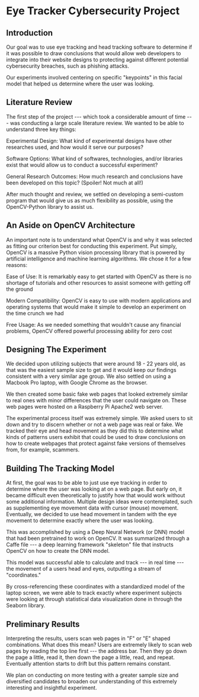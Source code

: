 # Eye Tracker Cybersecurity Project

## Introduction
Our goal was to use eye tracking and head tracking software to determine if it was possible to draw conclusions that would allow web developers to integrate into their website designs to protecting against different potential cybersecurity breaches, such as phishing attacks.

Our experiments involved centering on specific "keypoints" in this facial model that helped us determine where the user was looking. 

## Literature Review
The first step of the project --- which took a considerable amount of time --- was conducting a large scale literature review. We wanted to be able to understand three key things: 

Experimental Design: What kind of experimental designs have other researches used, and how would it serve our purposes?

Software Options: What kind of softwares, technologies, and/or libraries exist that would allow us to conduct a successful experiment?

General Research Outcomes: How much research and conclusions have been developed on this topic? (Spoiler! Not much at all!)

After much thought and review, we settled on developing a semi-custom program that would give us as much flexibility as possible, using the OpenCV-Python library to assist us.

## An Aside on OpenCV Architecture
An important note is to understand what OpenCV is and why it was selected as fitting our criterion best for conducting this experiment. Put simply, OpenCV is a massive Python vision processing library that is powered by artificial intelligence and machine learning algorithms. We chose it for a few reasons:

Ease of Use: It is remarkably easy to get started with OpenCV as there is no shortage of tutorials and other resources to assist someone with getting off the ground

Modern Compatibility: OpenCV is easy to use with modern applications and operating systems that would make it simple to develop an experiment on the time crunch we had

Free Usage: As we needed something that wouldn't cause any financial problems, OpenCV offered powerful processing ability for zero cost

## Designing The Experiment
 We decided upon utilizing subjects that were around 18 - 22 years old, as that was the easiest sample size to get and it would keep our findings consistent with a very similar age group. We also settled on using a Macbook Pro laptop, with Google Chrome as the browser.
  
We then created some basic fake web pages that looked extremely similar to real ones with minor differences that the user could navigate on. These web pages were hosted on a Raspberry Pi Apache2 web server.
  
The experimental process itself was extremely simple. We asked users to sit down and try to discern whether or not a web page was real or fake. We tracked their eye and head movement as they did this to determine what kinds of patterns users exhibit that could be used to draw conclusions on how to create webpages that protect against fake versions of themselves from, for example, scammers.

## Building The Tracking Model
At first, the goal was to be able to just use eye tracking in order to determine where the user was looking at on a web page. But early on, it became difficult even theoretically to justify how that would work without some additional information. Multiple design ideas were contemplated, such as supplementing eye movement data with cursor (mouse) movement. Eventually, we decided to use head movement in tandem with the eye movement to determine exactly where the user was looking.
    
This was accomplished by using a Deep Neural Network (or DNN) model that had been pretrained to work on OpenCV. It was summarized through a Caffe  file --- a deep learning framework "skeleton" file that instructs OpenCV on how to create the DNN model. 

This model was successful able to calculate and track --- in real time --- the movement of a users head and eyes, outputting a stream of "coordinates."
  
By cross-referencing these coordinates with a standardized model of the laptop screen, we were able to track exactly where experiment subjects were looking at through statistical data visualization done in through the Seaborn library.

## Preliminary Results
Interpreting the results, users scan web pages in "F" or "E" shaped combinations. What does this mean? Users are extremely likely to scan web pages by reading the top line first --- the address bar. Then they go down the page a little, read it, then down the page a little, read, and repeat. Eventually attention starts to drift but this pattern remains constant.

We plan on conducting on more testing with a greater sample size and diversified candidates to broaden our understanding of this extremely interesting and insightful experiment. 
